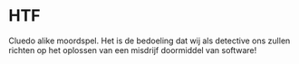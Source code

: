 # HTF
Cluedo alike moordspel. Het is de bedoeling dat wij als detective ons zullen richten op het oplossen van een misdrijf doormiddel van software!
